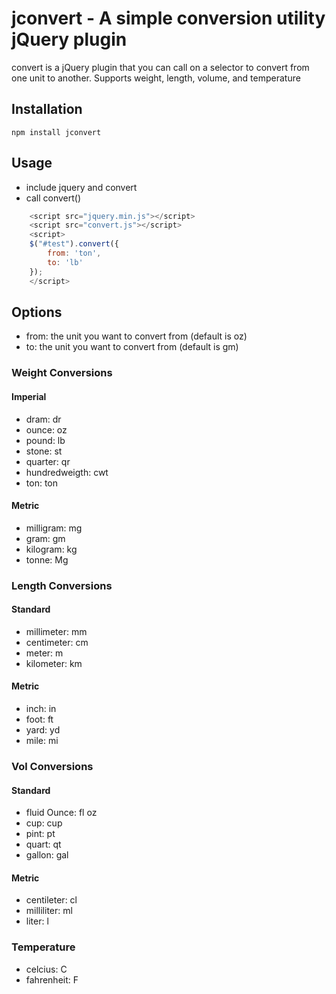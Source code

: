 # jconvert - A simple conversion utility jQuery plugin
convert is a jQuery plugin that you can call on a selector to convert from one unit to another. Supports weight, length, volume, and temperature

## Installation

```
npm install jconvert
```

## Usage

* include jquery and convert
* call convert()

```javascript 
	<script src="jquery.min.js"></script>
	<script src="convert.js"></script>
	<script>
	$("#test").convert({
		from: 'ton',
		to: 'lb'
	});
	</script>
```

## Options
* from: the unit you want to convert from (default is oz)
* to: the unit you want to convert from (default is gm)

### Weight Conversions

#### Imperial
* dram: dr
* ounce: oz
* pound: lb
* stone: st
* quarter: qr
* hundredweigth: cwt
* ton: ton

#### Metric
* milligram: mg
* gram: gm
* kilogram: kg
* tonne: Mg

### Length Conversions

#### Standard
* millimeter: mm
* centimeter: cm
* meter: m
* kilometer: km

#### Metric
* inch: in
* foot: ft
* yard: yd
* mile: mi

### Vol Conversions

#### Standard

* fluid Ounce: fl oz
* cup: cup
* pint: pt
* quart: qt
* gallon: gal

#### Metric

* centileter: cl
* milliliter: ml
* liter: l

### Temperature

* celcius: C
* fahrenheit: F

